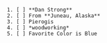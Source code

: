      1. [ ] **Dan Strong**
     2. [ ] From **Juneau, Alaska**
     3. [ ] Pierogis
     4. [ ] *woodworking*
     5. [ ] Favorite Color is Blue
